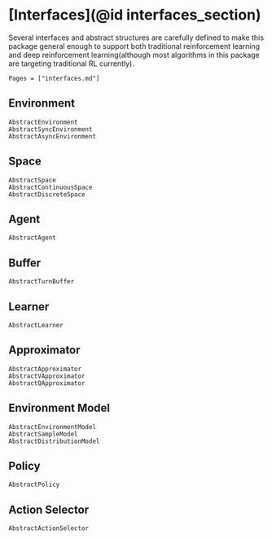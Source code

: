 # [Interfaces](@id interfaces_section)

Several interfaces and abstract structures are carefully defined to make this package general enough to support both traditional reinforcement learning and deep reinforcement learning(although most algorithms in this package are targeting traditional RL currently).

```@contents
Pages = ["interfaces.md"]
```

## Environment

```@docs
AbstractEnvironment
AbstractSyncEnvironment
AbstractAsyncEnvironment
```

## Space

```@docs
AbstractSpace
AbstractContinuousSpace
AbstractDiscreteSpace
```

## Agent

```@docs
AbstractAgent
```

## Buffer

```@docs
AbstractTurnBuffer
```

## Learner

```@docs
AbstractLearner
```

## Approximator

```@docs
AbstractApproximator
AbstractVApproximator
AbstractQApproximator
```

## Environment Model

```@docs
AbstractEnvironmentModel
AbstractSampleModel
AbstractDistributionModel
```

## Policy

```@docs
AbstractPolicy
```

## Action Selector

```@docs
AbstractActionSelector
```